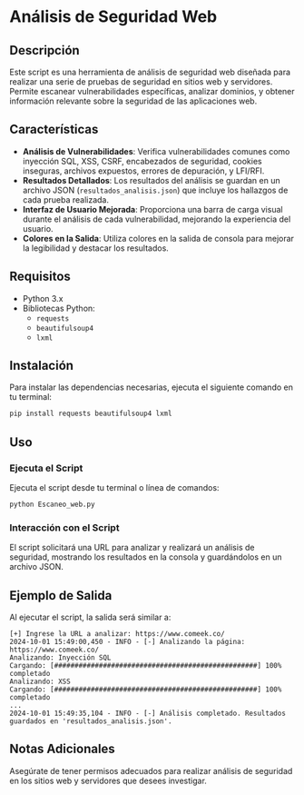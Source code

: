 # Análisis de Seguridad Web

## Descripción

Este script es una herramienta de análisis de seguridad web diseñada para realizar una serie de pruebas de seguridad en sitios web y servidores. Permite escanear vulnerabilidades específicas, analizar dominios, y obtener información relevante sobre la seguridad de las aplicaciones web.

## Características

- **Análisis de Vulnerabilidades**: Verifica vulnerabilidades comunes como inyección SQL, XSS, CSRF, encabezados de seguridad, cookies inseguras, archivos expuestos, errores de depuración, y LFI/RFI.
- **Resultados Detallados**: Los resultados del análisis se guardan en un archivo JSON (`resultados_analisis.json`) que incluye los hallazgos de cada prueba realizada.
- **Interfaz de Usuario Mejorada**: Proporciona una barra de carga visual durante el análisis de cada vulnerabilidad, mejorando la experiencia del usuario.
- **Colores en la Salida**: Utiliza colores en la salida de consola para mejorar la legibilidad y destacar los resultados.

## Requisitos

- Python 3.x
- Bibliotecas Python:
  - `requests`
  - `beautifulsoup4`
  - `lxml`

## Instalación

Para instalar las dependencias necesarias, ejecuta el siguiente comando en tu terminal:

```bash
pip install requests beautifulsoup4 lxml
```

## Uso

### Ejecuta el Script

Ejecuta el script desde tu terminal o línea de comandos:

```bash
python Escaneo_web.py
```

### Interacción con el Script

El script solicitará una URL para analizar y realizará un análisis de seguridad, mostrando los resultados en la consola y guardándolos en un archivo JSON.

## Ejemplo de Salida

Al ejecutar el script, la salida será similar a:

```
[+] Ingrese la URL a analizar: https://www.comeek.co/
2024-10-01 15:49:00,450 - INFO - [-] Analizando la página: https://www.comeek.co/
Analizando: Inyección SQL
Cargando: [##################################################] 100% completado
Analizando: XSS
Cargando: [##################################################] 100% completado
...
2024-10-01 15:49:35,104 - INFO - [-] Análisis completado. Resultados guardados en 'resultados_analisis.json'.
```

## Notas Adicionales

Asegúrate de tener permisos adecuados para realizar análisis de seguridad en los sitios web y servidores que desees investigar.
